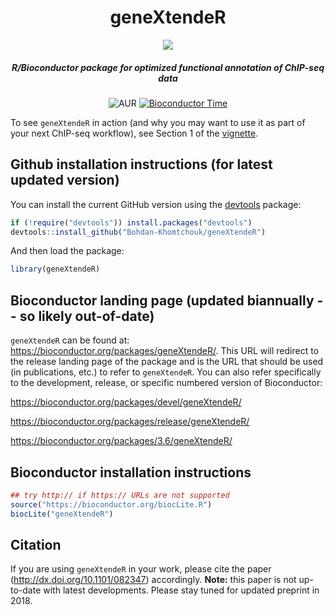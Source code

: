 <div align="center">

# geneXtendeR

<img src="https://cloud.githubusercontent.com/assets/9893806/16898879/d14647c6-4bba-11e6-93d5-90bc802ac8e9.png">

##### R/Bioconductor package for optimized functional annotation of ChIP-seq data

![AUR](https://img.shields.io/aur/license/yaourt.svg)
[![Bioconductor Time](http://bioconductor.org/shields/years-in-bioc/geneXtendeR.svg)](http://bioconductor.org/packages/release/bioc/html/geneXtendeR.html "Bioconductor status")
<!-- [![Bioconductor Downloads](http://bioconductor.org/shields/downloads/geneXtendeR.svg)](https://bioconductor.org/packages/stats/bioc/geneXtendeR/ "Percentile downloads") -->

</div>

To see `geneXtendeR` in action (and why you may want to use it as part of your next ChIP-seq workflow), see Section 1 of the [vignette](https://github.com/Bohdan-Khomtchouk/geneXtendeR/tree/master/inst/doc). 

## Github installation instructions (for latest updated version)

You can install the current GitHub version using the [devtools](https://github.com/hadley/devtools) package:

```R
if (!require("devtools")) install.packages("devtools")
devtools::install_github("Bohdan-Khomtchouk/geneXtendeR")
```
And then load the package:

```R
library(geneXtendeR)
```

## Bioconductor landing page (updated biannually -- so likely out-of-date)

`geneXtendeR` can be found at: https://bioconductor.org/packages/geneXtendeR/.  This URL will redirect to the release landing page of the package and is the URL that should be used (in publications, etc.) to refer to `geneXtendeR`.  You can also refer specifically to the development, release, or specific numbered version of Bioconductor:

https://bioconductor.org/packages/devel/geneXtendeR/

https://bioconductor.org/packages/release/geneXtendeR/

https://bioconductor.org/packages/3.6/geneXtendeR/

## Bioconductor installation instructions

```R
## try http:// if https:// URLs are not supported
source("https://bioconductor.org/biocLite.R")
biocLite("geneXtendeR")
```

## Citation

If you are using `geneXtendeR` in your work, please cite the paper (http://dx.doi.org/10.1101/082347) accordingly.  **Note:** this paper is not up-to-date with latest developments.  Please stay tuned for updated preprint in 2018.  
